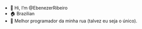 - 👋 Hi, I’m @EbenezerRibeiro
- 🏠 Brazilian
- 👀 Melhor programador da minha rua (talvez eu seja o único).

<!---
EbenezerRibeiro/EbenezerRibeiro is a ✨ special ✨ repository because its `README.md` (this file) appears on your GitHub profile.
You can click the Preview link to take a look at your changes.
--->
